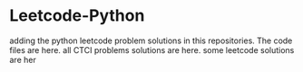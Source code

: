 # Leetcode-Python
adding the python leetcode problem solutions in this repositories. 
The code files are here.
all CTCI problems solutions are here.
some leetcode solutions are her


































































































































































































































































































































































































































































































































































































































